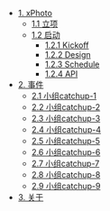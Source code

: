 * [1. xPhoto]()
   * [1.1 立项](xphoto/startup.md)
   * [1.2 启动]()
      * [1.2.1 Kickoff](xphoto/kickoff.md)
      * [1.2.2 Design](xphoto/design.md)
      * [1.2.3 Schedule](xphoto/schedule.md)
      * [1.2.4 API](xphoto/api.md)
* [2. 事件]()
    * [2.1 小组catchup-1](catchup/1.md)
    * [2.2 小组catchup-2](catchup/2.md)
    * [2.3 小组catchup-3](catchup/3.md)
    * [2.4 小组catchup-4](catchup/4.md)
    * [2.5 小组catchup-5](catchup/5.md)
    * [2.6 小组catchup-6](catchup/6.md)
    * [2.7 小组catchup-7](catchup/7.md)
    * [2.8 小组catchup-8](catchup/8.md)
    * [2.9 小组catchup-9](catchup/9.md)
* [3. 关于](xphoto/README.md)
